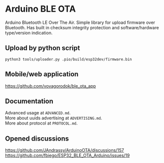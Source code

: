 # Arduino BLE OTA
Arduino Bluetooth LE Over The Air.
Simple library for upload firmware over Bluetooth.
Has built in checksum integrity protection and
software/hardware type/version indication.

## Upload by python script
```
python3 tools/uploader.py .pio/build/esp32dev/firmware.bin
```

## Mobile/web application
https://github.com/vovagorodok/ble_ota_app

## Documentation
Advanced usage at `ADVANCED.md`.\
More about uuids advertising at `ADVERTISING.md`.\
More about protocol at `PROTOCOL.md`.

## Opened discussions
https://github.com/JAndrassy/ArduinoOTA/discussions/157 \
https://github.com/fbiego/ESP32_BLE_OTA_Arduino/issues/19
